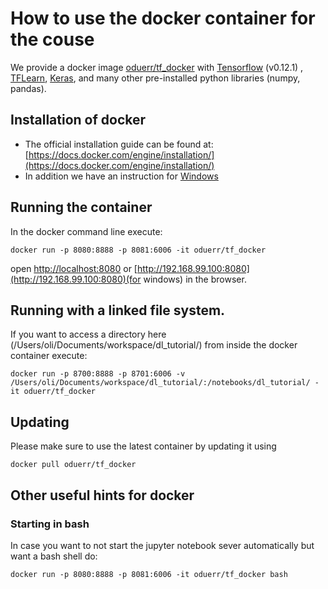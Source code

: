 # How to use the docker container for the couse

We provide a docker image [oduerr/tf_docker](https://github.com/oduerr/tf_docker) with [Tensorflow](http://www.tensorflow.org) (v0.12.1) , [TFLearn](http://tflearn.org/), [Keras](https://keras.io/), and many other pre-installed python libraries (numpy, pandas). 

## Installation of docker

* The official installation guide can be found at: [https://docs.docker.com/engine/installation/](https://docs.docker.com/engine/installation/)
* In addition we have an instruction for [Windows](https://dl.dropboxusercontent.com/u/9154523/zhaw/how.to.docker-v4.pdf)


## Running the container
In the docker command line execute:

```
docker run -p 8080:8888 -p 8081:6006 -it oduerr/tf_docker
```
open [http://localhost:8080](http://localhost:8080) or [http://192.168.99.100:8080](http://192.168.99.100:8080)(for windows) in the browser. 

## Running with a linked file system.
If you want to access a directory here (/Users/oli/Documents/workspace/dl_tutorial/) from inside the docker container execute:

```
docker run -p 8700:8888 -p 8701:6006 -v /Users/oli/Documents/workspace/dl_tutorial/:/notebooks/dl_tutorial/ -it oduerr/tf_docker
```


## Updating
Please make sure to use the latest container by updating it using 

```
docker pull oduerr/tf_docker
```

## Other useful hints for docker

### Starting in bash
In case you want to not start the jupyter notebook sever automatically but want a bash shell do:

```
docker run -p 8080:8888 -p 8081:6006 -it oduerr/tf_docker bash
```







